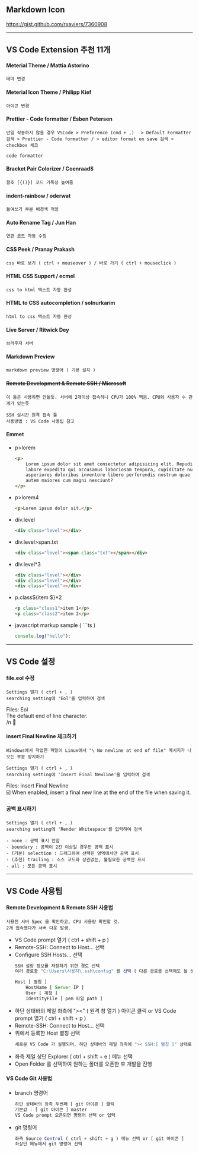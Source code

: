 ## Markdown Icon

https://gist.github.com/rxaviers/7360908

---

## VS Code Extension 추천 11개

#### Meterial Theme / Mattia Astorino

    테마 변경

#### Meterial Icon Theme / Philipp Kief

    아이콘 변경

#### Prettier - Code formatter / Esben Petersen

`만일 작동하지 않을 경우 VSCode > Preference (cmd + ,) `
` > Default Formatter 검색 > Prettier - Code formatter / > editor format on save 검색 > checkbox 체크`

    code formatter

#### Bracket Pair Colorizer / CoenraadS

    괄호 [{()}] 코드 가독성 높여줌

#### indent-rainbow / oderwat

    들여쓰기 부분 배경색 적용

#### Auto Rename Tag / Jun Han

    연관 코드 자동 수정

#### CSS Peek / Pranay Prakash

    css 바로 보기 ( ctrl + mouseover ) / 바로 가기 ( ctrl + mouseclick )

#### HTML CSS Support / ecmel

    css to html 텍스트 자동 완성

#### HTML to CSS autocompletion / solnurkarim

    html to css 텍스트 자동 완성

#### Live Server / Ritwick Dey

    브라우저 서버

#### Markdown Preview

    markdown preview 명령어 ( 기본 설치 )

#### ~~Remote Development & Remote SSH / Microsoft~~

`이 툴은 사용하면 안될듯. 서버에 2개이상 접속하니 CPU가 100% 찍음. CPU와 사용자 수 관계가 있는듯`

    SSH 실시간 원격 접속 툴
    사용방법 : VS Code 사용팁 참고

#### Emmet

-   p>lorem

    ```html
    <p>
    	Lorem ipsum dolor sit amet consectetur adipisicing elit. Repudiandae
    	labore expedita qui accusamus laboriosam tempora, cupiditate nulla
    	asperiores doloribus inventore libero perferendis nostrum quae officiis
    	autem maiores cum magni nesciunt?
    </p>
    ```

-   p>lorem4
    ```html
    <p>Lorem ipsum dolor sit.</p>
    ```
-   div.level
    ```html
    <div class="level"></div>
    ```
-   div.level>span.txt
    ```html
    <div class="level"><span class="txt"></span></div>
    ```
-   div.level\*3
    ```html
    <div class="level"></div>
    <div class="level"></div>
    <div class="level"></div>
    ```
-   p.class${item $}\*2
    ```html
    <p class="class1">item 1</p>
    <p class="class2">item 2</p>
    ```
-   javascript markup sample ( ```ts )
    ```ts
    console.log("hello");
    ```

---

## VS Code 설정

#### file.eol 수정

    Settings 열기 ( ctrl + , )
    searching setting에 'Eol'을 입력하여 검색

Files: Eol<br>
The default end of line character.<br>
/n :arrow_down_small:

#### insert Final Newline 체크하기

    Windows에서 작업한 파일이 Linux에서 "\ No newline at end of file" 메시지가 나오는 부분 방지하기

    Settings 열기 ( ctrl + , )
    searching setting에 'Insert Final Newline'을 입력하여 검색

Files: insert Final Newline<br>
:ballot_box_with_check: When enabled, insert a final new line at the end of the file when saving it.

#### 공백 표시하기

    Settings 열기 ( ctrl + , )
    searching setting에 'Render Whitespace'를 입력하여 검색

    - none : 공백 표시 안함
    - boundary : 공백이 2칸 이상일 경우만 공백 표시
    - (기본) selection : 드래그하여 선택된 영역에서만 공백 표시
    - (추천) trailing : 소스 코드와 상관없는, 불필요한 공백만 표시
    - all : 모든 공백 표시

---

## VS Code 사용팁

#### Remote Development & Remote SSH 사용법

    사용전 서버 Spec 을 확인하고, CPU 사용량 확인할 것.
    2개 접속했다가 서버 다운 발생.

-   VS Code prompt 열기 ( ctrl + shift + p )
-   Remote-SSH: Connect to Host... 선택
-   Configure SSH Hosts... 선택
    ```ts
    SSH 설정 정보를 저장하기 위한 경로 선택
    여러 경로중 "C:\Users\사용자\.ssh\config" 를 선택 ( 다른 경로를 선택해도 될 듯 )
    ```
    ```ts
    Host [ 별칭 ]
        HostName [ Server IP ]
        User [ 계정 ]
        IdentityFile [ pem 파일 path ]
    ```
-   하단 상태바의 제일 좌측에 "><" ( 원격 창 열기 ) 아이콘 클릭 or VS Code prompt 열기 ( ctrl + shift + p )
-   Remote-SSH: Connect to Host... 선택
-   위에서 등록한 Host 별칭 선택
    ```ts
    새로운 VS Code 가 실행되며, 하단 상태바의 제일 좌측에 ">< SSH:[ 별칭 ]" 상태로 변경되는 것을 확인
    ```
-   좌측 제일 상단 Explorer ( ctrl + shift + e ) 메뉴 선택
-   Open Folder 를 선택하여 원하는 폴더를 오픈한 후 개발을 진행

#### VS Code Git 사용법

-   branch 명령어

    ```ts
    하단 상태바의 좌측 두번째 [ git 아이콘 ] 클릭
    기본값 : [ git 아이콘 ] master
    VS Code prompt 오픈되면 명령어 선택 or 입력
    ```

-   git 명령어

    ```ts
    좌측 Source Control ( ctrl + shift + g ) 메뉴 선택 or [ git 아이콘 ]
    좌상단 메뉴에서 git 명령어 선택
    ```
